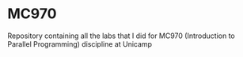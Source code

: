 # MC970
Repository containing all the labs that I did for MC970 (Introduction to Parallel Programming) discipline at Unicamp 
